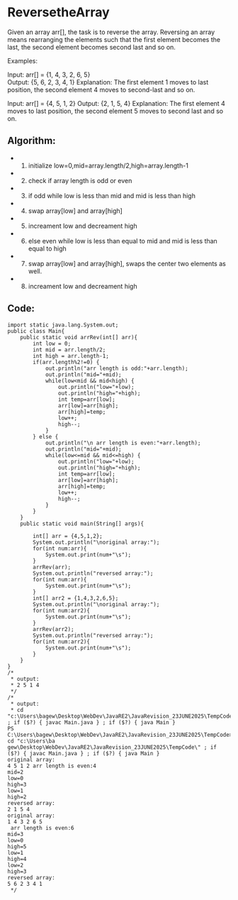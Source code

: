 # ReversetheArray

Given an array arr[], the task is to reverse the array. Reversing an array means rearranging the elements such that the first element becomes the last, the second element becomes second last and so on.

Examples:

Input: arr[] = {1, 4, 3, 2, 6, 5}  
Output: {5, 6, 2, 3, 4, 1}
Explanation: The first element 1 moves to last position, the second element 4 moves to second-last and so on.

Input: arr[] = {4, 5, 1, 2}
Output: {2, 1, 5, 4}
Explanation: The first element 4 moves to last position, the second element 5 moves to second last and so on.

## Algorithm:

- 1. initialize low=0,mid=array.length/2,high=array.length-1
- 2. check if array length is odd or even
- 3. if odd while low is less than mid and mid is less than high
- 4. swap array[low] and array[high]
- 5. increament low and decreament high
- 6. else even while low is less than equal to mid and mid is less than equal to high
- 7. swap array[low] and array[high], swaps the center two elements as well.
- 8. increament low and decreament high

## Code:

```
import static java.lang.System.out;
public class Main{
    public static void arrRev(int[] arr){
        int low = 0;
        int mid = arr.length/2;
        int high = arr.length-1;
        if(arr.length%2!=0) {
            out.println("arr length is odd:"+arr.length);
            out.println("mid="+mid);
            while(low<mid && mid<high) {
                out.println("low="+low);
                out.println("high="+high);
                int temp=arr[low];
                arr[low]=arr[high];
                arr[high]=temp;
                low++;
                high--;
            }
        } else {
            out.println("\n arr length is even:"+arr.length);
            out.println("mid="+mid);
            while(low<=mid && mid<=high) {
                out.println("low="+low);
                out.println("high="+high);
                int temp=arr[low];
                arr[low]=arr[high];
                arr[high]=temp;
                low++;
                high--;
            }
        }
    }
    public static void main(String[] args){

        int[] arr = {4,5,1,2};
        System.out.println("\noriginal array:");
        for(int num:arr){
            System.out.print(num+"\s");
        }
        arrRev(arr);
        System.out.println("reversed array:");
        for(int num:arr){
            System.out.print(num+"\s");
        }
        int[] arr2 = {1,4,3,2,6,5};
        System.out.println("\noriginal array:");
        for(int num:arr2){
            System.out.print(num+"\s");
        }
        arrRev(arr2);
        System.out.println("reversed array:");
        for(int num:arr2){
            System.out.print(num+"\s");
        }
    }
}
/*
 * output:
 * 2 5 1 4
 */
/*
 * output:
 * cd "c:\Users\bagew\Desktop\WebDev\JavaRE2\JavaRevision_23JUNE2025\TempCode\" ; if ($?) { javac Main.java } ; if ($?) { java Main }
PS C:\Users\bagew\Desktop\WebDev\JavaRE2\JavaRevision_23JUNE2025\TempCode> cd "c:\Users\ba
gew\Desktop\WebDev\JavaRE2\JavaRevision_23JUNE2025\TempCode\" ; if ($?) { javac Main.java } ; if ($?) { java Main }                                                                 original array:
4 5 1 2 arr length is even:4
mid=2
low=0
high=3
low=1
high=2
reversed array:
2 1 5 4
original array:
1 4 3 2 6 5
 arr length is even:6
mid=3
low=0
high=5
low=1
high=4
low=2
high=3
reversed array:
5 6 2 3 4 1
 */
```
